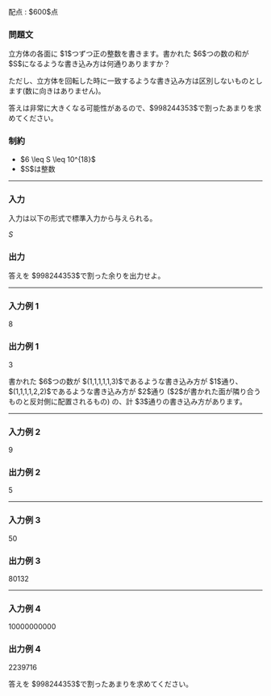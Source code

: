 
<div>

<span>

<span>

<p>
配点 : $600$点
</p>

<div>

<section>

### **問題文**

<p>
立方体の各面に $1$つずつ正の整数を書きます。書かれた $6$つの数の和が $S$になるような書き込み方は何通りありますか？
</p>

<p>
ただし、立方体を回転した時に一致するような書き込み方は区別しないものとします(数に向きはありません)。
</p>

<p>
答えは非常に大きくなる可能性があるので、$998244353$で割ったあまりを求めてください。
</p>

</section>

</div>

<div>

<section>

### **制約**

<ul>

<li>
$6 \leq S \leq 10^{18}$
</li>

<li>
$S$は整数
</li>

</ul>

</section>

</div>

---

<div>

<div>

<section>

### **入力**

<p>
入力は以下の形式で標準入力から与えられる。
</p>

<div>

$S$
</div>

</section>

</div>

<div>

<section>

### **出力**

<p>
答えを $998244353$で割った余りを出力せよ。
</p>

</section>

</div>

</div>

---

<div>

<section>

### **入力例 1**

<div>

8

</div>

</section>

</div>

<div>

<section>

### **出力例 1**

<div>

3

</div>

<p>
書かれた $6$つの数が $(1,1,1,1,1,3)$であるような書き込み方が $1$通り、$(1,1,1,1,2,2)$であるような書き込み方が $2$通り ($2$が書かれた面が隣り合うものと反対側に配置されるもの) の、計 $3$通りの書き込み方があります。
</p>

</section>

</div>

---

<div>

<section>

### **入力例 2**

<div>

9

</div>

</section>

</div>

<div>

<section>

### **出力例 2**

<div>

5

</div>

</section>

</div>

---

<div>

<section>

### **入力例 3**

<div>

50

</div>

</section>

</div>

<div>

<section>

### **出力例 3**

<div>

80132

</div>

</section>

</div>

---

<div>

<section>

### **入力例 4**

<div>

10000000000

</div>

</section>

</div>

<div>

<section>

### **出力例 4**

<div>

2239716

</div>

<p>
答えを $998244353$で割ったあまりを求めてください。
</p>

</section>

</div>

</span>

</span>

</div>
